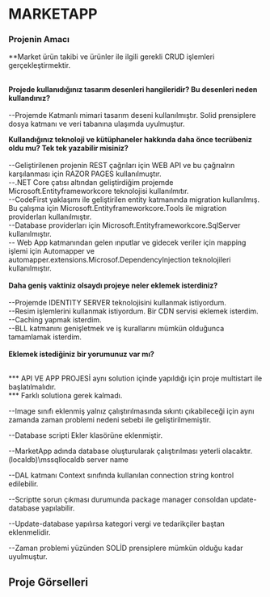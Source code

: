 
# MARKETAPP

### Projenin Amacı
**Market ürün takibi ve ürünler ile ilgili gerekli CRUD işlemleri gerçekleştirmektir.<br/><br/>

**Projede kullanıdığınız tasarım desenleri hangileridir? Bu desenleri neden kullandınız?** <br/><br/>
--Projemde Katmanlı mimari tasarım deseni kullanılmıştır. Solid prensiplere dosya katmanı ve veri tabanına ulaşımda uyulmuştur.

**Kullandığınız teknoloji ve kütüphaneler hakkında daha önce tecrübeniz oldu mu? Tek tek
yazabilir misiniz?** <br/><br/>
--Geliştirilenen projenin REST çağrıları için WEB API ve bu çağrıalrın karşılanması için RAZOR PAGES kullanılmuştır. <br/>
--.NET Core çatısı altından geliştirdiğim projemde Microsoft.Entityframeworkcore teknolojisi kullanılmıtır. <br/>
--CodeFirst yaklaşımı ile geliştirilen entity katmanında migration kullanılmış. Bu çalışma için  Microsoft.Entityframeworkcore.Tools ile migration providerları kullanılmıştır. <br/> --Database providerları için  Microsoft.Entityframeworkcore.SqlServer kullanılmıştır. <br/> -- Web App katmanından gelen ınputlar ve gidecek veriler için mapping işlemi için Automapper ve automapper.extensions.Microsof.DependencyInjection teknolojileri kullanılmıştır. <br/><br/> 
**Daha geniş vaktiniz olsaydı projeye neler eklemek isterdiniz?**<br/><br/>
--Projemde IDENTITY SERVER teknolojisini kullanmak istiyordum.<br/>
--Resim işlemlerini kullanmak istiyordum. Bir CDN servisi eklemek isterdim.<br/>
--Caching yapmak isterdim. <br/>
--BLL katmanını genişletmek ve iş kurallarını mümkün olduğunca tamamlamak isterdim.<br/><br/>
**Eklemek istediğiniz bir yorumunuz var mı?**
<br/><br/>



*** API VE APP PROJESİ aynı solution içinde yapıldığı için proje multistart ile başlatılmalıdır. <br/>
*** Farklı solutiona gerek kalmadı.

--Image sınıfı eklenmiş yalnız çalıştırılmasında sıkıntı çıkabileceği için aynı zamanda 
zaman problemi nedeni sebebi ile geliştirilmemiştir.

--Database scripti Ekler klasörüne eklenmiştir.

--MarketApp adında database oluşturularak çalıştırılması yeterli olacaktır.(localdb)\mssqllocaldb server name

--DAL katmanı Context sınıfında kullanılan connection string kontrol edilebilir.

--Scriptte sorun çıkması durumunda package manager consoldan update-database yapılabilir.

--Update-database yapılırsa kategori vergi ve tedarikçiler baştan eklenmelidir.

--Zaman problemi yüzünden SOLİD prensiplere mümkün olduğu kadar uyulmuştur.

## Proje Görselleri

